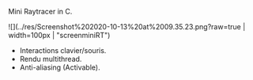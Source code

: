 Mini Raytracer in C.

![](../res/Screenshot%202020-10-13%20at%2009.35.23.png?raw=true | width=100px | "screenminiRT")

- Interactions clavier/souris.
- Rendu multithread.
- Anti-aliasing (Activable).
